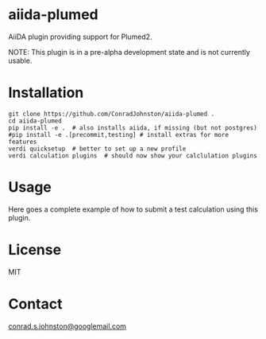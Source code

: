# aiida-plumed

AiiDA plugin providing support for Plumed2.

NOTE: This plugin is in a pre-alpha development state and is not currently usable.


# Installation

```shell
git clone https://github.com/ConradJohnston/aiida-plumed .
cd aiida-plumed
pip install -e .  # also installs aiida, if missing (but not postgres)
#pip install -e .[precommit,testing] # install extras for more features
verdi quicksetup  # better to set up a new profile
verdi calculation plugins  # should now show your calclulation plugins
```

# Usage

Here goes a complete example of how to submit a test calculation using this plugin.

# License

MIT

# Contact

conrad.s.johnston@googlemail.com
